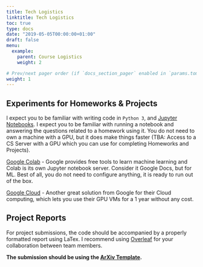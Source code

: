 ```yaml
---
title: Tech Logistics
linktitle: Tech Logistics
toc: true
type: docs
date: "2019-05-05T00:00:00+01:00"
draft: false
menu:
  example:
    parent: Course Logistics
    weight: 2

# Prev/next pager order (if `docs_section_pager` enabled in `params.toml`)
weight: 1
---
```

## Experiments for Homeworks & Projects

I expect you to be familiar with writing code in `Python 3`, and [Jupyter Notebooks](https://jupyter.org/). I expect you to be familiar with running a notebook and answering the questions related to a homework using it. You do not need to own a machine with a GPU, but it does make things faster (TBA: Access to a CS Server with a GPU which you can use for completing Homeworks and Projects). 

[Google Colab](https://colab.research.google.com/notebooks/intro.ipynb#recent=true) - Google provides free tools to learn machine learning and Colab is its own Jupyter notebook server. Consider it Google Docs, but for ML. Best of all, you do not need to configure anything, it is ready to run out of the box.

[Google Cloud](https://gcpsignup.page.link/RGyv) - Another great solution from Google for their Cloud computing, which lets you use their GPU VMs for a 1 year without any cost.

## Project Reports

For project submissions, the code should be accompanied by a properly formatted report using LaTex. I recommend using [Overleaf](https://overleaf.com) for your collaboration between team members. 

**The submission should be using the [ArXiv Template](https://www.overleaf.com/latex/templates/style-and-template-for-preprints-arxiv-bio-arxiv/fxsnsrzpnvwc).**